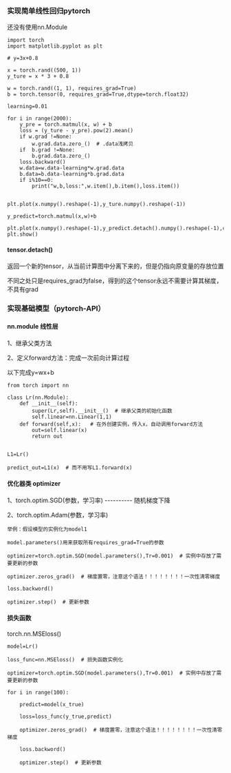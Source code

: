 ### 实现简单线性回归pytorch

还没有使用nn.Module

```
import torch
import matplotlib.pyplot as plt

# y=3x+0.8

x = torch.rand((500, 1))
y_ture = x * 3 + 0.8

w = torch.rand((1, 1), requires_grad=True)
b = torch.tensor(0, requires_grad=True,dtype=torch.float32)

learning=0.01

for i in range(2000):
    y_pre = torch.matmul(x, w) + b
    loss = (y_ture - y_pre).pow(2).mean()
    if w.grad !=None:
        w.grad.data.zero_()  # .data浅拷贝
    if  b.grad !=None:
        b.grad.data.zero_()
    loss.backward()
    w.data=w.data-learning*w.grad.data
    b.data=b.data-learning*b.grad.data
    if i%10==0:
        print("w,b,loss:",w.item(),b.item(),loss.item())


plt.plot(x.numpy().reshape(-1),y_ture.numpy().reshape(-1))

y_predict=torch.matmul(x,w)+b

plt.plot(x.numpy().reshape(-1),y_predict.detach().numpy().reshape(-1),color='g')
plt.show()

```

#### tensor.detach()

返回一个新的tensor，从当前计算图中分离下来的，但是仍指向原变量的存放位置

不同之处只是requires_grad为false，得到的这个tensor永远不需要计算其梯度，不具有grad


### 实现基础模型（pytorch-API）

#### nn.module 线性层

1、继承父类方法

2、定义forward方法：完成一次前向计算过程

以下完成y=wx+b

``` 
from torch import nn

class Lr(nn.Module):
    def __init__(self):
        super(Lr,self).__init__()  # 继承父类的初始化函数
        self.linear=nn.Linear(1,1)
    def forward(self,x):   # 在外创建实例，传入x，自动调用forward方法
        out=self.linear(x)
        return out
        
```
```
L1=Lr()

predict_out=L1(x)  # 而不用写L1.forward(x)
```

#### 优化器类 optimizer

1、torch.optim.SGD(参数，学习率)    ---------- 随机梯度下降

2、torch.optim.Adam(参数，学习率)

```
举例：假设模型的实例化为model1

model.parameters()用来获取所有requires_grad=True的参数

optimizer=torch.optim.SGD(model.parameters(),Tr=0.001)  # 实例中存放了需要更新的参数

optimizer.zeros_grad()  # 梯度置零，注意这个语法！！！！！！！！一次性清零梯度

loss.backword()

optimizer.step()  # 更新参数

```

#### 损失函数

torch.nn.MSEloss()

```
model=Lr()

loss_func=nn.MSEloss()  # 损失函数实例化

optimizer=torch.optim.SGD(model.parameters(),Tr=0.001)  # 实例中存放了需要更新的参数

for i in range(100):

    predict=model(x_true)
    
    loss=loss_func(y_true,predict)

    optimizer.zeros_grad()  # 梯度置零，注意这个语法！！！！！！！！一次性清零梯度

    loss.backword()

    optimizer.step()  # 更新参数

```
